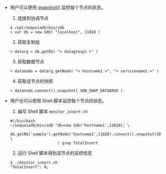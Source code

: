 
* 用户可以使用 [snapshot()][snapshot] 监控每个节点的状态。

   1. 连接到协调节点

     ```lang-bash
     $ /opt/sequoiadb/bin/sdb
     > var db = new Sdb( "localhost", 11810 )
     ```

   2. 获取复制组

     ```lang-bash
     > datarg = db.getRG( "< datagroup1 >" )
     ```

   3. 获取数据节点

     ```lang-bash
     > datanode = datarg.getNode( "< hostname1 >", "< servicename1 >" )
     ```

   4. 获取该节点的快照

     ```lang-bash
     > datanode.connect().snapshot( SDB_SNAP_DATABASE )
     ```

* 用户也可以使用 Shell 脚本监控每个节点的状态。

   1. 编写 Shell 脚本 `monitor_insert.sh`

     ```lang-bash
     #!/bin/bash
     ~/sequoiadb/bin/sdb "db=new Sdb('hostname1',11810); \
                          db.getRG('sample').getNode('hostname2',11820).connect().snapshot(SDB_SNAP_DATABASE)" \
                          | grep TotalInsert
     ```


   2. 运行 Shell 脚本得到该节点的监控信息

     ```lang-bash
     $ ./monitor_insert.sh
     "TotalInsert": 0,
     ```


[^_^]:
       本文所用到的所有链接和引用

[snapshot]: manual/Manual/Sequoiadb_Command/Sdb/snapshot.md